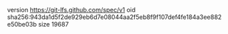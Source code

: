 version https://git-lfs.github.com/spec/v1
oid sha256:943da1d5f2de929eb6d7e08044aa2f5eb8f9f107def4fe184a3ee882e50be03b
size 19687
